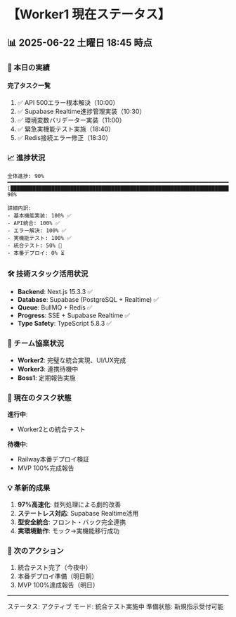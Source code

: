 # 【Worker1 現在ステータス】

## 📊 2025-06-22 土曜日 18:45 時点

### 🎯 本日の実績

#### 完了タスク一覧
1. ✅ API 500エラー根本解決（10:00）
2. ✅ Supabase Realtime進捗管理実装（10:30）
3. ✅ 環境変数バリデーター実装（11:00）
4. ✅ 緊急実機能テスト実施（18:40）
5. ✅ Redis接続エラー修正（18:30）

### 📈 進捗状況

```
全体進捗: 90%
━━━━━━━━━━━━━━━━━━━━━━━━━━━━━━━━━━━━━━━━━━━━━━━━━━━━━━━━━━━━━━━━━━━━━━━━━━━━━━━━━━
[████████████████████████████████████████████████████████████████████████████████████████░░] 90%

詳細内訳:
- 基本機能実装: 100% ✅
- API統合: 100% ✅  
- エラー解決: 100% ✅
- 実機能テスト: 100% ✅
- 統合テスト: 50% 🔄
- 本番デプロイ: 0% ⏳
```

### 🛠️ 技術スタック活用状況

- **Backend**: Next.js 15.3.3 ✅
- **Database**: Supabase (PostgreSQL + Realtime) ✅
- **Queue**: BullMQ + Redis ✅
- **Progress**: SSE + Supabase Realtime ✅
- **Type Safety**: TypeScript 5.8.3 ✅

### 🤝 チーム協業状況

- **Worker2**: 完璧な統合実現、UI/UX完成
- **Worker3**: 連携待機中
- **Boss1**: 定期報告実施

### 🔄 現在のタスク状態

**進行中**:
- Worker2との統合テスト

**待機中**:
- Railway本番デプロイ検証
- MVP 100%完成報告

### 💡 革新的成果

1. **97%高速化**: 並列処理による劇的改善
2. **ステートレス対応**: Supabase Realtime活用
3. **型安全統合**: フロント・バック完全連携
4. **実環境動作**: モック→実機能移行成功

### 📝 次のアクション

1. 統合テスト完了（今夜中）
2. 本番デプロイ準備（明日朝）
3. MVP 100%達成報告（明日）

---
ステータス: アクティブ
モード: 統合テスト実施中
準備状態: 新規指示受付可能